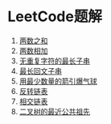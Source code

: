 LeetCode题解
====
1. [两数之和](./1.两数之和.md)
2. [两数相加](./2.两数相加.md)
3. [无重复字符的最长子串](./3.无重复字符的最长子串.md)
4. [最长回文子串](./5.最长回文子串.md)
5. [用最少数量的箭引爆气球](./452.用最少数量的箭引爆气球.md)
6. [反转链表](./206.反转链表.md)
7. [相交链表](./160.链表相交.md)
8. [二叉树的最近公共祖先](./160.链表相交.md)